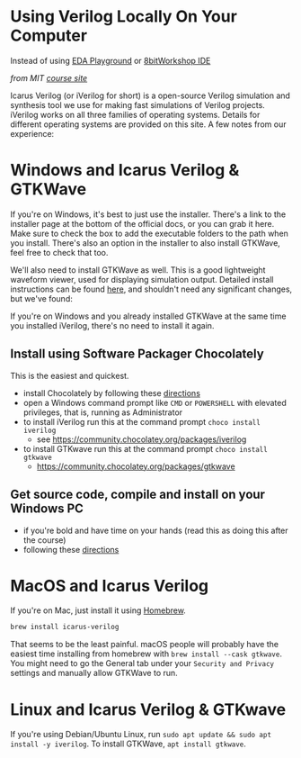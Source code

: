 # Using Verilog Locally On Your Computer
Instead of using [EDA Playground]() or [8bitWorkshop IDE](https://8bitworkshop.com/v3.11.0/?file=racing_game_cpu.v&platform=verilog)

*from MIT [course site](https://fpga.mit.edu/6205/F22/documentation/iVerilog)*

Icarus Verilog (or iVerilog for short) is a open-source Verilog simulation and synthesis tool we use for making fast simulations of Verilog projects. iVerilog works on all three families of operating systems. Details for different operating systems are provided on this site. A few notes from our experience:

# Windows and Icarus Verilog & GTKWave

If you're on Windows, it's best to just use the installer. There's a link to the installer page at the bottom of the official docs, or you can grab it here. Make sure to check the box to add the executable folders to the path when you install. There's also an option in the installer to also install GTKWave, feel free to check that too.

We'll also need to install GTKWave as well. This is a good lightweight waveform viewer, used for displaying simulation output. Detailed install instructions can be found [here](http://gtkwave.sourceforge.net/), and shouldn't need any significant changes, but we've found:

If you're on Windows and you already installed GTKWave at the same time you installed iVerilog, there's no need to install it again.

## Install using Software Packager Chocolately
This is the easiest and quickest.
* install Chocolately by following these [directions](https://chocolatey.org/install)
* open a Windows command prompt like `CMD` or `POWERSHELL` with elevated privileges, that is, running as Administrator
* to install iVerilog run this at the command prompt `choco install iverilog`
  * see https://community.chocolatey.org/packages/iverilog
* to install GTKwave run this at the command prompt `choco install gtkwave`
  * https://community.chocolatey.org/packages/gtkwave

## Get source code, compile and install on your Windows PC
* if you're bold and have time on your hands (read this as doing this after the course)
* following these [directions](https://steveicarus.github.io/iverilog/usage/installation.html)

# MacOS and Icarus Verilog
If you're on Mac, just install it using [Homebrew](https://brew.sh/).

```bash
brew install icarus-verilog
```

That seems to be the least painful. macOS people will probably have the easiest time installing from homebrew with `brew install --cask gtkwave`. You might need to go the General tab under your `Security and Privacy` settings and manually allow GTKWave to run.


# Linux and Icarus Verilog & GTKwave
If you're using Debian/Ubuntu Linux, run `sudo apt update && sudo apt install -y iverilog`. To install GTKWave, `apt install gtkwave`.
